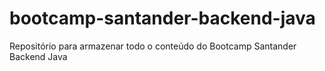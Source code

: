 # bootcamp-santander-backend-java
Repositório para armazenar todo o conteúdo do Bootcamp Santander Backend Java
